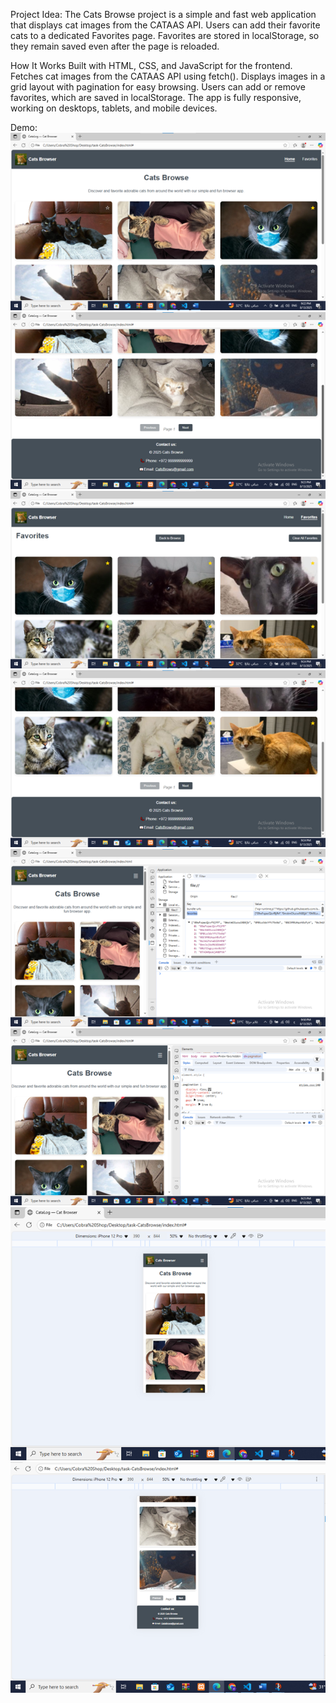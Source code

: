 Project Idea:
The Cats Browse project is a simple and fast web application that displays cat images from the CATAAS API.
Users can add their favorite cats to a dedicated Favorites page.
Favorites are stored in localStorage, so they remain saved even after the page is reloaded.

How It Works
Built with HTML, CSS, and JavaScript for the frontend.
Fetches cat images from the CATAAS API using fetch().
Displays images in a grid layout with pagination for easy browsing.
Users can add or remove favorites, which are saved in localStorage.
The app is fully responsive, working on desktops, tablets, and mobile devices.

Demo:
![Screenshot 1](https://github.com/DoniaAssi/Cats-Browse/blob/review-branch/screenshot/Picture1.png)
![Screenshot 2](https://github.com/DoniaAssi/Cats-Browse/blob/review-branch/screenshot/Picture2.png)
![Screenshot 3](https://github.com/DoniaAssi/Cats-Browse/blob/review-branch/screenshot/Picture3.png)
![Screenshot 4](https://github.com/DoniaAssi/Cats-Browse/blob/review-branch/screenshot/Picture4.png)
![Screenshot 5](https://github.com/DoniaAssi/Cats-Browse/blob/review-branch/screenshot//Picture5.png)
![Screenshot 6](https://github.com/DoniaAssi/Cats-Browse/blob/review-branch/screenshot/Picture6.png)
![Screenshot 7](https://github.com/DoniaAssi/Cats-Browse/blob/review-branch/screenshot/Picture7.png)
![Screenshot 8](https://github.com/DoniaAssi/Cats-Browse/blob/review-branch/screenshot/Picture8.png)
